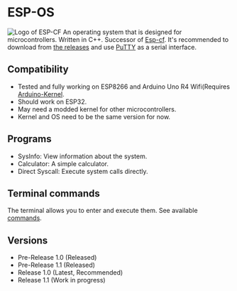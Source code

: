 # ESP-OS
![Logo of ESP-CF](https://github.com/Pepe-57/esp-os/blob/main/esp-os_logo.jpeg)
An operating system that is designed for microcontrollers. Written in C++. Successor of [Esp-cf](https://github.com/Pepe-57/esp-cf). It's recommended to download from [the releases](https://github.com/Pepe-57/esp-os/releases) and use [PuTTY](https://www.putty.org/) as a serial interface.
## Compatibility
- Tested and fully working on ESP8266 and Arduino Uno R4 Wifi(Requires [Arduino-Kernel](https://github.com/Pepe-57/esp-os/releases/tag/v1.0-arduino).
- Should work on ESP32.
- May need a modded kernel for other microcontrollers.
- Kernel and OS need to be the same version for now.
## Programs
- SysInfo: View information about the system.
- Calculator: A simple calculator.
- Direct Syscall: Execute system calls directly.
## Terminal commands
The terminal allows you to enter and execute them. See available [commands](https://github.com/Pepe-57/esp-os/blob/main/commands.txt).
## Versions
- Pre-Release 1.0 (Released)
- Pre-Release 1.1 (Released)
- Release 1.0 (Latest, Recommended)
- Release 1.1 (Work in progress)
